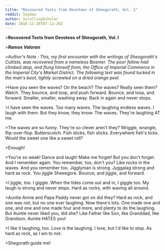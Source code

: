 ```yaml
---
title: "Recovered Texts from Devotees of Sheogorath, Vol. I"
reddit: 5eydau
author: ScrollingScholar
date: 2016-11-26T07:12:26Z
---
```


&gt;**Recovered Texts from Devotees of Sheogorath, Vol. I**

&gt;***Ramos Valoran***

&gt;*Author's Note : This, my first encounter with the writings of Sheogorath's Cultists, was recovered from a nameless Bosmer. The poor fellow had climbed atop, and flung himself from, the Office of Imperial Commerce in the Imperial City's Market District. The following text was found tucked in the man's boot, tightly scrawled on a dried orange peel.*

&gt;Have you seen the waves? On the beach? The waves? Really seen them? Watch. They bounce, and loop, and push forward. Bounce, and loop, and forward. Smaller, smaller, washing away. Back in again and never stops.

&gt;I have seen the waves. Too many waves. The laughing endless waves. I laugh with them. But they know, they know. The waves. They're laughing AT me.

&gt;The waves are so funny. They're so clever aren't they? Wriggle, wrangle, flip-over-flop. Butterscotch. Fish sticks, fish sticks. Everywhere fish's ticks. Would the sweet one like a sweet roll?

&gt;Enough!

&gt;You're so weak! Dance and laugh! Make me forget! But you don't forget. And I remember again. You remember, too, don't you? Like rocks in the waves. And you remember too. Jigglyman is strong. Jyggalag strong and hard as rock. You jiggle Sheeegore. Bounce, and jiggle, and forward.

&gt;I jiggle, too. I giggle. When the tides come out and in, I giggle too. My laugh is strong and never stops. Hard as rocks, with waving all around.

&gt;Auntie Annie and Papa Paddy never got on did they? Hard as rock, and one was not, but no one ever laughing. Now there's lots. One made one and one, and one and one made four and more, and plenty to do the laughing. But Auntie never liked you, did she? Like Father like Son, like Granddad, like Grandson. Auntie HATES you!

&gt;I like it laughing, too. Love is the laughing. I love, but I'd like to stop. As hard as rock, as I am to not.

&gt;Shegorath guide me!


